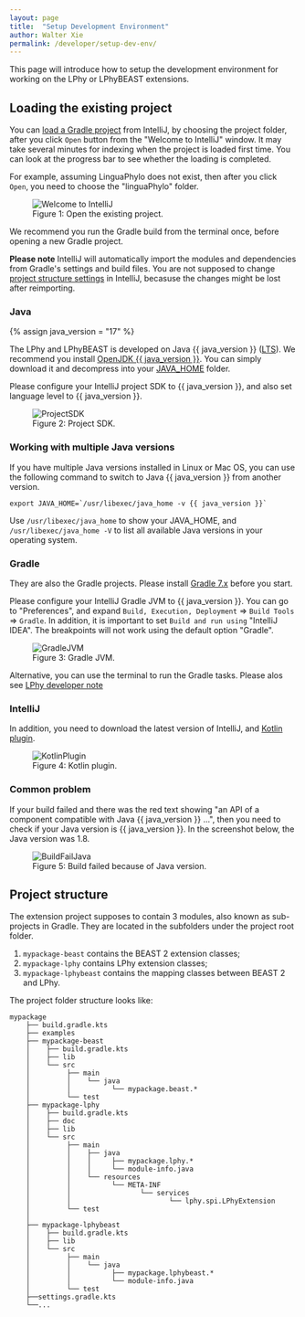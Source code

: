 ```yaml
---
layout: page
title:  "Setup Development Environment"
author: Walter Xie
permalink: /developer/setup-dev-env/
---
```


This page will introduce how to setup the development environment for working on the LPhy or LPhyBEAST extensions. 

## Loading the existing project

You can [load a Gradle project](https://www.jetbrains.com/idea/guide/tutorials/working-with-gradle/opening-a-gradle-project/)
from IntelliJ, by choosing the project folder,
after you click `Open` button from the "Welcome to IntelliJ" window.
It may take several minutes for indexing when the project is loaded first time.
You can look at the progress bar to see whether the loading is completed. 

For example, assuming LinguaPhylo does not exist, then after you click `Open`,
you need to choose the "linguaPhylo" folder.

<figure class="image">
  <img src="Welcome.png" alt="Welcome to IntelliJ">
  <figcaption>Figure 1: Open the existing project.</figcaption>
</figure>

We recommend you run the Gradle build from the terminal once, before opening a new Gradle project.

__Please note__ IntelliJ will automatically import the modules and dependencies from
Gradle's settings and build files. You are not supposed to change
[project structure settings](https://www.jetbrains.com/help/idea/project-settings-and-structure.html)
in IntelliJ, becasuse the changes might be lost after reimporting. 


### Java

{% assign java_version = "17" %}

The LPhy and LPhyBEAST is developed on Java {{ java_version }}
([LTS](https://www.oracle.com/java/technologies/java-se-support-roadmap.html)). 
We recommend you install [OpenJDK {{ java_version }}](https://jdk.java.net/17/).
You can simply download it and decompress into your [JAVA_HOME](https://www.baeldung.com/find-java-home) folder. 

Please configure your IntelliJ project SDK to {{ java_version }}, and also set language level to {{ java_version }}.

<figure class="image">
  <img src="ProjectSDK.png" alt="ProjectSDK">
  <figcaption>Figure 2: Project SDK.</figcaption>
</figure>

### Working with multiple Java versions

If you have multiple Java versions installed in Linux or Mac OS, 
you can use the following command to switch to Java {{ java_version }} from another version.

```
export JAVA_HOME=`/usr/libexec/java_home -v {{ java_version }}`
```

Use `/usr/libexec/java_home` to show your JAVA_HOME, 
and `/usr/libexec/java_home -V` to list all available Java versions in your operating system. 


### Gradle

They are also the Gradle projects. Please install [Gradle 7.x](https://gradle.org/install/) before you start.

Please configure your IntelliJ Gradle JVM to {{ java_version }}. You can go to "Preferences", 
and expand `Build, Execution, Deployment` => `Build Tools` => `Gradle`.
In addition, it is important to set `Build and run using` "IntelliJ IDEA".
The breakpoints will not work using the default option "Gradle".

<figure class="image">
  <img src="GradleJVM.png" alt="GradleJVM">
  <figcaption>Figure 3: Gradle JVM.</figcaption>
</figure>

Alternative, you can use the terminal to run the Gradle tasks.
Please alos see [LPhy developer note](https://github.com/LinguaPhylo/linguaPhylo/blob/master/DEV_NOTE.md) 


### IntelliJ

In addition, you need to download the latest version of IntelliJ,
and [Kotlin plugin](https://plugins.jetbrains.com/plugin/6954-kotlin).

<figure class="image">
  <img src="KotlinPlugin.png" alt="KotlinPlugin">
  <figcaption>Figure 4: Kotlin plugin.</figcaption>
</figure>


### Common problem

If your build failed and there was the red text showing "an API of a component compatible with Java {{ java_version }} ...",
then you need to check if your Java version is {{ java_version }}. In the screenshot below, the Java version was 1.8.

<figure class="image">
  <img src="BuildFailJava.png" alt="BuildFailJava">
  <figcaption>Figure 5: Build failed because of Java version.</figcaption>
</figure>



## Project structure

The extension project supposes to contain 3 modules, also known as sub-projects in Gradle. 
They are located in the subfolders under the project root folder. 

1. `mypackage-beast` contains the BEAST 2 extension classes;
2. `mypackage-lphy` contains LPhy extension classes; 
3. `mypackage-lphybeast` contains the mapping classes between BEAST 2 and LPhy.

The project folder structure looks like:

```
mypackage
    ├── build.gradle.kts
    ├── examples
    ├── mypackage-beast
    │    ├── build.gradle.kts
    │    ├── lib
    │    └── src
    │         ├── main
    │         │    └── java
    │         │          └── mypackage.beast.*
    │         └── test
    ├── mypackage-lphy
    │    ├── build.gradle.kts
    │    ├── doc
    │    ├── lib
    │    └── src
    │         ├── main
    │         │    ├── java
    │         │    │     ├── mypackage.lphy.*
    │         │    │     └── module-info.java
    │         │    └── resources
    │         │          └── META-INF
    │         │                 └── services
    │         │                        └── lphy.spi.LPhyExtension
    │         └── test
    │    
    ├── mypackage-lphybeast
    │    ├── build.gradle.kts
    │    ├── lib
    │    └── src
    │         ├── main
    │         │    └── java
    │         │          ├── mypackage.lphybeast.*
    │         │          └── module-info.java
    │         └── test
    ├──settings.gradle.kts
    └──...
```
